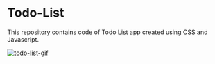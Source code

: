 # Todo-List
This repository contains code of Todo List app created using CSS and Javascript.

[
![todo-list-gif](https://user-images.githubusercontent.com/52928589/86601224-ac157400-bfbe-11ea-8eae-6b162b7ebaed.gif)
](url)
